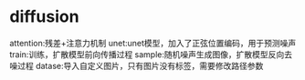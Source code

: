 # diffusion
attention:残差+注意力机制
unet:unet模型，加入了正弦位置编码，用于预测噪声
train:训练，扩散模型前向传播过程
sample:随机噪声生成图像，扩散模型反向去噪过程
datase:导入自定义图片，只有图片没有标签，需要修改路径参数
